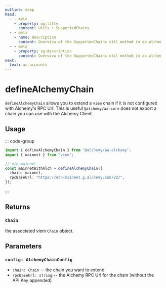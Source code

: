 ```yaml
---
outline: deep
head:
  - - meta
    - property: og:title
      content: Utils • SupportedChains
  - - meta
    - name: description
      content: Overview of the SupportedChains util method in aa-alchemy
  - - meta
    - property: og:description
      content: Overview of the SupportedChains util method in aa-alchemy
next:
  text: aa-accounts
---
```


# defineAlchemyChain

`defineAlchemyChain` allows you to extend a `viem` chain if it is not configured with Alchemy's RPC Url. This is useful `@alchemy/aa-core` does not export a chain you can use with the Alchemy Client.

## Usage

::: code-group

```ts [example.ts]
import { defineAlchemyChain } from "@alchemy/aa-alchemy";
import { mainnet } from "viem";

// eth mainnet
const mainnetWithAlch = defineAlchemyChain({
  chain: mainnet,
  rpcBaseUrl: "https://eth-mainnet.g.alchemy.com/v2/",
});
```

:::

## Returns

### `Chain`

the associated viem `Chain` object.

## Parameters

### `config: AlchemyChainConfig`

- `chain: Chain` -- the chain you want to extend
- `rpcBaseUrl: string` -- the Alchemy RPC Url for the chain (without the API Key appended)
